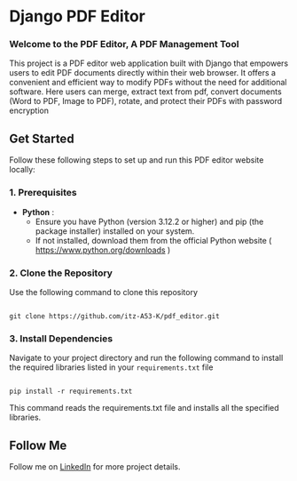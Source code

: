 # Django PDF Editor
### Welcome to the PDF Editor, A PDF Management Tool

This project is a PDF editor web application built with Django that empowers users to edit PDF documents directly within their web browser. It offers a convenient and efficient way to modify PDFs without the need for additional software. Here users can merge, extract text from pdf, convert documents (Word to PDF, Image to PDF), rotate, and protect their PDFs with password encryption


## Get Started

Follow these following steps to set up and run this PDF editor website locally:

### 1. Prerequisites
   - **Python** :
     -  Ensure you have Python (version 3.12.2 or higher) and pip (the package installer) installed on your system.
     -  If not installed, download them from the official Python website ( https://www.python.org/downloads )
       
### 2. Clone the Repository 
Use the following command to clone this repository 
```

git clone https://github.com/itz-A53-K/pdf_editor.git

```

### 3. Install Dependencies
Navigate to your project directory and run the following command to install the required libraries listed in your `requirements.txt` file
```

pip install -r requirements.txt

```
This command reads the requirements.txt file and installs all the specified libraries.

## Follow Me
Follow me on [LinkedIn](www.linkedin.com/in/abinash-kalita) for more project details.

